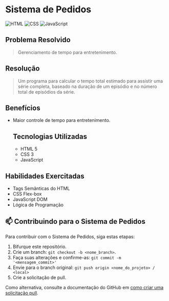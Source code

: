 # Sistema de Pedidos
  
![HTML](https://img.shields.io/badge/HTML5-E34F26?style=for-the-badge&logo=html5&logoColor=white) ![CSS](https://img.shields.io/badge/CSS-239120?&style=for-the-badge&logo=css3&logoColor=white) ![JavaScript](https://img.shields.io/badge/JavaScript-323330?style=for-the-badge&logo=javascript&logoColor=F7DF1E)
  
  
  ## Problema Resolvido
  
> Gerenciamento de tempo para entretenimento.
  
  
  ## Resolução
  
> Um programa para calcular o tempo total estimado para assistir uma série completa, baseado na duração de um episódio e no número total de episódios da série.
  
  
  ## Benefícios
  
- Maior controle de tempo para entretenimento.
  
  
  ## Tecnologias Utilizadas
  
  - HTML 5
  - CSS 3
  - JavaScript


## Habilidades Exercitadas

- Tags Semãnticas do HTML
- CSS Flex-box
- JavaScript DOM
- Lógica de Programação


 ## 📫 Contribuindo para o Sistema de Pedidos 

 Para contribuir com o Sistema de Pedidos, siga estas etapas: 
  
 1. Bifurque este repositório. 
 2. Crie um branch: `git checkout -b <nome_branch>`. 
 3. Faça suas alterações e confirme-as: `git commit -m '<mensagem_commit>'` 
 4. Envie para o branch original: `git push origin <nome_do_projeto> / <local>` 
 5. Crie a solicitação de pull. 
  
 Como alternativa, consulte a documentação do GitHub em [como criar uma solicitação pull](https://help.github.com/en/github/collaborating-with-issues-and-pull-requests/creating-a-pull-request). 

